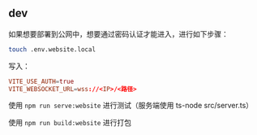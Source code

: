 ## dev

如果想要部署到公网中，想要通过密码认证才能进入，进行如下步骤：

```bash
touch .env.website.local
```

写入：

```toml
VITE_USE_AUTH=true
VITE_WEBSOCKET_URL=wss://<IP>/<路径>
```

使用 `npm run serve:website` 进行测试（服务端使用 ts-node src/server.ts）

使用 `npm run build:website` 进行打包